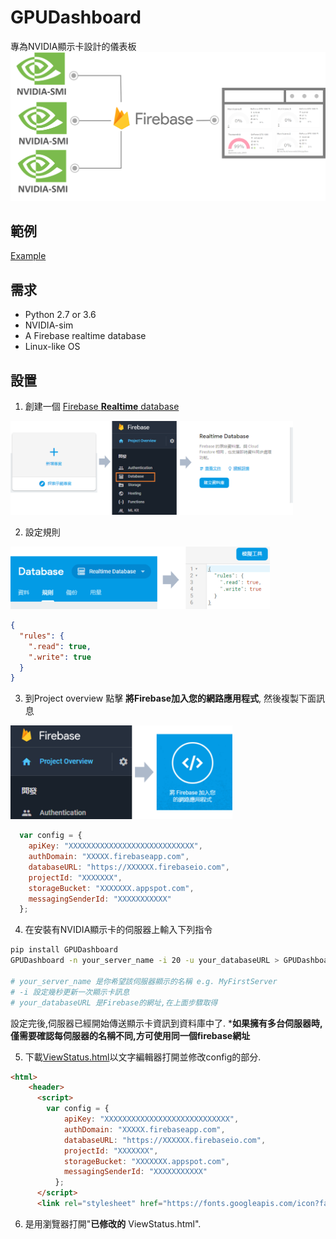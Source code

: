 # GPUDashboard
專為NVIDIA顯示卡設計的儀表板  
![flowchart](https://github.com/Yuan-Yu/GPUDashboard/blob/master/docs/flowchart.png?raw=true)
## 範例
[Example](https://yuan-yu.github.io/GPUDashboard/)  
## 需求  
- Python 2.7 or 3.6
- NVIDIA-sim
- A Firebase realtime database
- Linux-like OS  

## 設置  
1. 創建一個 [Firebase **Realtime** database](https://console.firebase.google.com/)  
<img src="https://github.com/Yuan-Yu/GPUDashboard/blob/master/docs/crateDB-zh.png?raw=true" height="150" >   

2. 設定規則 
<img src="https://github.com/Yuan-Yu/GPUDashboard/blob/master/docs/chageRule-zh.png?raw=true" height="100" >    

```json 
{
  "rules": {
    ".read": true,
    ".write": true
  }
}
```  
3. 到Project overview 點擊 **將Firebase加入您的網路應用程式**, 然後複製下面訊息    
<img src="https://github.com/Yuan-Yu/GPUDashboard/blob/master/docs/copyConfig-zh.png?raw=true" height="150" >   

```javascript
  var config = {
    apiKey: "XXXXXXXXXXXXXXXXXXXXXXXXXXXX",
    authDomain: "XXXXX.firebaseapp.com",
    databaseURL: "https://XXXXXX.firebaseio.com",
    projectId: "XXXXXXX",
    storageBucket: "XXXXXXX.appspot.com",
    messagingSenderId: "XXXXXXXXXXX"
  };
```  
4. 在安裝有NVIDIA顯示卡的伺服器上輸入下列指令    
```bash
pip install GPUDashboard
GPUDashboard -n your_server_name -i 20 -u your_databaseURL > GPUDashboard.log 

# your_server_name 是你希望該伺服器顯示的名稱 e.g. MyFirstServer
# -i 設定幾秒更新一次顯示卡訊息
# your_databaseURL 是Firebase的網址,在上面步驟取得
```  
設定完後,伺服器已經開始傳送顯示卡資訊到資料庫中了. ***如果擁有多台伺服器時,僅需要確認每伺服器的名稱不同,方可使用同一個firebase網址**  
  
5. 下載[ViewStatus.html](https://raw.githubusercontent.com/Yuan-Yu/GPUDashboard/master/ViewStatus.html)以文字編輯器打開並修改config的部分.  
```html
<html>
    <header>
      <script>
        var config = {
            apiKey: "XXXXXXXXXXXXXXXXXXXXXXXXXXXX",
            authDomain: "XXXXX.firebaseapp.com",
            databaseURL: "https://XXXXXX.firebaseio.com",
            projectId: "XXXXXXX",
            storageBucket: "XXXXXXX.appspot.com",
            messagingSenderId: "XXXXXXXXXXX"
          };
      </script>
      <link rel="stylesheet" href="https://fonts.googleapis.com/icon?family=Material+Icons"/>
```  
6. 是用瀏覽器打開"**已修改的** ViewStatus.html".
